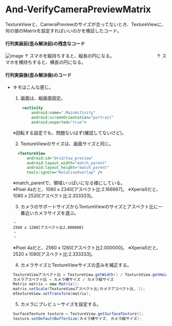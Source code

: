 # And-VerifyCameraPreviewMatrix
TextureViewと、CameraPreviewのサイズが合ってないとき、TextureViewに、何の値のMatrixを設定すればいいのかを検証したコード。

#### 行列実装前(歪み解決前)の残念なコード
![image](https://user-images.githubusercontent.com/27885482/221391823-17c5c436-8bd1-4856-abc0-99d6339adbdd.png)
↑ スマホを縦持ちすると、縦長の円になる。　　　　　　　　　　↑ スマホを横持ちすると、横長の円になる。

#### 行列実装後(歪み解決後)のコード


- キモはこんな感じ。
    1. 画面は、縦画面固定。
    ``` AndroidManifest.xml
        <activity
            android:name=".MainActivity"
            android:screenOrientation="portrait"
            android:exported="true">
    ```
    ※回転する設定でも、問題ないはず(確認してないけど)。

    2. TextureViewのサイズは、画面サイズと同じ。
    ``` fragment_main.xml
      <TextureView
          android:id="@+id/tvw_preview"
          android:layout_width="match_parent"
          android:layout_height="match_parent"
          tools:ignore="RelativeOverlap" />
    ```
    ※match_parentで、領域いっぱいになる様にしている。<br/>
    ※Pixel 4aだと、1080 x 2340[アスペクト比:2.166667]。
    ※Xperia5だと、1080 x 2520[アスペクト比:2.333333]。

    3. カメラのサポートサイズからTextureViewのサイズとアスペクト比に一番近いカメラサイズを選ぶ。
    ``` fragment_main.xml
    ・
    2560 x 1280[アスペクト比2.000000]
    ・
    ・
    ```
    ※Pixel 4aだと、2560 x 1280[アスペクト比2.000000]。
    ※Xperia5だと、2520 x 1080[アスペクト比:2.333333]。

    4. カメラサイズとTextureViewサイズの歪みを補正する。
    ``` java
    TextureViewアスペクト比 = TextureView.getWidth() / TextureView.getHeight() ← 実際は縦画面固定なので、入れ替える。
    カメラアスペクト比 = カメラ横サイズ / カメラ縦サイズ
    Matrix matrix = new Matrix();
    matrix.setScale(TextureViewアスペクト比/カメラアスペクト比, 1);
    mTextureView.setTransform(matrix);
    ```

    5. カメラにプレビューサイズを設定する。
    ``` java
    SurfaceTexture texture = TextureView.getSurfaceTexture();
    texture.setDefaultBufferSize(カメラ横サイズ, カメラ縦サイズ);
    ```
